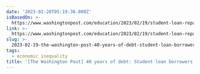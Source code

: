 ```yaml
---
date: '2023-02-20T05:19:36.000Z'
isBasedOn: >-
  https://www.washingtonpost.com/education/2023/02/19/student-loan-repayment-debt-cycle
link: >-
  https://www.washingtonpost.com/education/2023/02/19/student-loan-repayment-debt-cycle
slug: >-
  2023-02-19-the-washington-post-40-years-of-debt-student-loan-borrowers-struggles-e
tags:
  - economic inequality
title: '[The Washington Post] 40 years of debt: Student loan borrowers’ struggles e'
---
```

 
